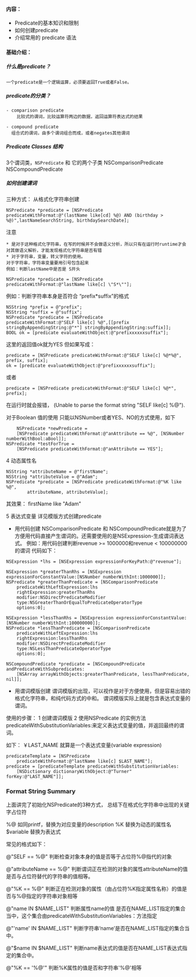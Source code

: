 

#### 内容：
- Predicate的基本知识和限制
- 如何创建predicate
- 介绍常用的 predicate 语法

#### 基础介绍：

##### 什么是predicate？
	一个predicate是一个逻辑运算，必须要返回True或者False。

##### predicate的分类？
	- comparison predicate
		比较式的谓词，比较运算符两边的数据，返回运算符表达式的结果

	- compound predicate
	  组合式的谓词，由多个谓词组合而成，或者negates其他谓词

##### Predicate Classes 结构
3个谓词类，`NSPredicate` 和 它的两个子类 NSComparisonPredicate NSCompoundPredicate

##### 如何创建谓词
三种方式：
  从格式化字符串创建

``` objc
NSPredicate *predicate = [NSPredicate
predicateWithFormat:@"(lastName like[cd] %@) AND (birthday > %@)",lastNameSearchString, birthdaySearchDate];
```

注意

	* 是对于这种格式化字符串，在写的时候并不会做语义分析，所以只有在运行时runtime才会对其做语义解析，才能发现格式化字符串是否有错
	* 对于字符串，变量，转义字符的使用。
	对于字符串，字符串变量要用引号包含起来
	例如：判断lastName中是否是 S开头

``` objc
NSPredicate *predicate = [NSPredicate
predicateWithFormat:@"lastName like[c] \"S*\""];
```

例如：判断字符串本身是否符合 “prefix*suffix”的格式

``` objc
NSString *prefix = @"prefix";
NSString *suffix = @"suffix";
NSPredicate *predicate = [NSPredicate
predicateWithFormat:@"SELF like[c] %@",[[prefix stringByAppendingString:@"*"] stringByAppendingString:suffix]];
BOOL ok = [predicate evaluateWithObject:@"prefixxxxxxsuffix"];
```

这里的返回值ok就为YES
但如果写成：

``` objc
predicate = [NSPredicate predicateWithFormat:@"SELF like[c] %@*%@", prefix, suffix];
ok = [predicate evaluateWithObject:@"prefixxxxxxsuffix"];
```

或者

``` objc
predicate = [NSPredicate predicateWithFormat:@"SELF like[c] %@*", prefix];
```

在运行时就会报错， (Unable to parse the format string "SELF like[c] %@").


对于Boolean 值的使用
只能以NSNumber或者YES、NO的方式使用，如下

``` objc
	NSPredicate *newPredicate =
    [NSPredicate predicateWithFormat:@"anAttribute == %@", [NSNumber numberWithBool:aBool]];
NSPredicate *testForTrue =
    [NSPredicate predicateWithFormat:@"anAttribute == YES"];
```

4 动态属性名

``` objc
NSString *attributeName = @"firstName";
NSString *attributeValue = @"Adam";
NSPredicate *predicate = [NSPredicate predicateWithFormat:@"%K like %@",
        attributeName, attributeValue];
```

其效果： firstName like "Adam"

5 表达式变量
	详见模版方式创建predicate
- 用代码创建
 NSComparisonPredicate 和 NSCompoundPredicate就是为了方便用代码直接产生谓词的。还需要使用的是NSExpression-生成谓词表达式。
例如：用代码创建判断revenue >= 1000000和revenue < 100000000的谓词
代码如下：


``` objc
NSExpression *lhs = [NSExpression expressionForKeyPath:@"revenue"];

NSExpression *greaterThanRhs = [NSExpression expressionForConstantValue:[NSNumber numberWithInt:1000000]];
NSPredicate *greaterThanPredicate = [NSComparisonPredicate
    predicateWithLeftExpression:lhs
    rightExpression:greaterThanRhs
    modifier:NSDirectPredicateModifier
    type:NSGreaterThanOrEqualToPredicateOperatorType
    options:0];

NSExpression *lessThanRhs = [NSExpression expressionForConstantValue:[NSNumber numberWithInt:100000000]];
NSPredicate *lessThanPredicate = [NSComparisonPredicate
    predicateWithLeftExpression:lhs
    rightExpression:lessThanRhs
    modifier:NSDirectPredicateModifier
    type:NSLessThanPredicateOperatorType
    options:0];

NSCompoundPredicate *predicate = [NSCompoundPredicate andPredicateWithSubpredicates:
    [NSArray arrayWithObjects:greaterThanPredicate, lessThanPredicate, nil]];
```

- 用谓词模版创建
谓词模版的出现，可以视作是对于方便使用，但是容易出错的格式化字符串，和纯代码方式的中和。
谓词模版实际上就是包含表达式变量的谓词。

使用的步骤：
1 创建谓词模版
2 使用NSPredicate 的实例方法 predicateWithSubstitutionVariables:来定义表达式变量的值，并返回最终的谓词。

如下：
  ￥LAST_NAME 就算是一个表达式变量(variable expression)

``` objc
predicateTemplate = [NSPredicate
    predicateWithFormat:@"lastName like[c] $LAST_NAME"];
predicate = [predicateTemplate predicateWithSubstitutionVariables:
    [NSDictionary dictionaryWithObject:@"Turner" forKey:@"LAST_NAME"]];
```


### Format String Summary
上面讲完了初始化NSPredicate的3种方式，
总结下在格式化字符串中出现的关键字占位符

%@ 如同printf，替换为对应变量的description
%K 替换为动态的属性名
$variable 替换为表达式

常见的格式如下：

@"SELF == %@"
判断检查对象本身的值是否等于占位符%@指代的对象

@"attributeName == %@"
判断谓词正在检测的对象的属性attributeName的值是否与占位符替代的字符串的值相等。

@"%K == %@"
判断正在检测对象的属性（由占位符%K指定属性名称）的值是否与%@指定的字符串对象相等

@"name IN $NAME_LIST"
判断属性name的值 是否在NAME_LIST指定的集合当中，这个集合由predicateWithSubstitutionVariables：方法指定

@"'name' IN $NAME_LIST"
判断字符串‘name’是否在NAME_LIST指定的集合当中。

@"$name IN $NAME_LIST"
判断name表达式的值是否在NAME_LIST表达式指定的集合中。

@"%K == '%@'"
判断%K属性的值是否和字符串'%@'相等
